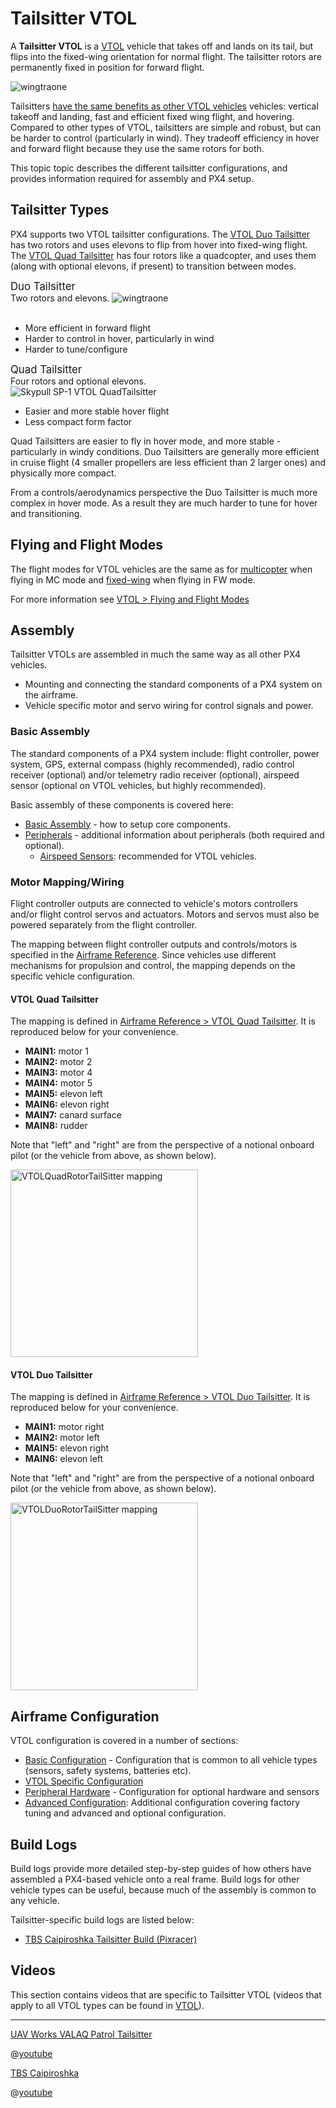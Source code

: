 # Tailsitter VTOL

A **Tailsitter VTOL** is a [VTOL](../frames_vtol/README.md) vehicle that takes off and lands on its tail, but flips into the fixed-wing orientation for normal flight.
The tailsitter rotors are permanently fixed in position for forward flight.

<img src="../../assets/airframes/vtol/wingtraone/hero.jpg" title="Wingtra: WingtraOne VTOL Duo Tailsitter" alt="wingtraone" />

Tailsitters [have the same benefits as other VTOL vehicles](../frames_vtol/README.md) vehicles: vertical takeoff and landing, fast and efficient fixed wing flight, and hovering.
Compared to other types of VTOL, tailsitters are simple and robust, but can be harder to control (particularly in wind).
They tradeoff efficiency in hover and forward flight because they use the same rotors for both.

This topic topic describes the different tailsitter configurations, and provides information required for assembly and PX4 setup.

## Tailsitter Types

PX4 supports two VTOL tailsitter configurations.
The [VTOL Duo Tailsitter](../airframes/airframe_reference.md#vtol-duo-tailsitter) has two rotors and uses elevons to flip from hover into fixed-wing flight.
The [VTOL Quad Tailsitter](../airframes/airframe_reference.md#vtol-quad-tailsitter) has four rotors like a quadcopter, and uses them (along with optional elevons, if present) to transition between modes.

<div class="grid_wrapper two_column">
  <div class="grid_item">
    <div class="grid_item_heading"><big>Duo Tailsitter</big></div>
    <div class="grid_text">
    Two rotors and elevons.
    <img src="../../assets/airframes/vtol/wingtraone/hero.jpg" title="Wingtra: WingtraOne VTOL Duo Tailsitter" alt="wingtraone" /> 
    <br><br>
    <ul>
      <li>More efficient in forward flight</li>
      <li>Harder to control in hover, particularly in wind</li>
      <li>Harder to tune/configure</li>
    </ul>
    </div>
  </div>
<div class="grid_item">
  <div class="grid_item_heading"><big>Quad Tailsitter</big></div>
  Four rotors and optional elevons.
  <div class="grid_text">
  <img title="Skypull SP-1 VTOL QuadTailsitter" src="../../assets/airframes/vtol/skypull/skypull_sp1.jpg" />
  <ul>
    <li>Easier and more stable hover flight</li>
    <li>Less compact form factor</li>
  </ul>
  </div>
</div>
</div>

Quad Tailsitters are easier to fly in hover mode, and more stable - particularly in windy conditions.
Duo Tailsitters are generally more efficient in cruise flight (4 smaller propellers are less efficient than 2 larger ones) and physically more compact.

From a controls/aerodynamics perspective the Duo Tailsitter is much more complex in hover mode.
As a result they are much harder to tune for hover and transitioning. 


## Flying and Flight Modes

The flight modes for VTOL vehicles are the same as for [multicopter](../getting_started/flight_modes.md#mc_flight_modes) when flying in MC mode and [fixed-wing](../getting_started/flight_modes.md#fw_flight_modes) when flying in FW mode.

For more information see [VTOL > Flying and Flight Modes](../frames_vtol/README.md#flying-and-flight-modes)


## Assembly

Tailsitter VTOLs are assembled in much the same way as all other PX4 vehicles.
- Mounting and connecting the standard components of a PX4 system on the airframe.
- Vehicle specific motor and servo wiring for control signals and power.


### Basic Assembly

The standard components of a PX4 system include: flight controller, power system, GPS, external compass (highly recommended), radio control receiver (optional) and/or telemetry radio receiver (optional), airspeed sensor (optional on VTOL vehicles, but highly recommended).

Basic assembly of these components is covered here:
- [Basic Assembly](../assembly/README.md) - how to setup core components.
- [Peripherals](../peripherals/README.md) - additional information about peripherals (both required and optional).
  - [Airspeed Sensors](../sensor/airspeed.md): recommended for VTOL vehicles.
  
### Motor Mapping/Wiring

Flight controller outputs are connected to vehicle's motors controllers and/or flight control servos and actuators.
Motors and servos must also be powered separately from the flight controller.

The mapping between flight controller outputs and controls/motors is specified in the [Airframe Reference](../airframes/airframe_reference.md).
Since vehicles use different mechanisms for propulsion and control, the mapping depends on the specific vehicle configuration.

#### VTOL Quad Tailsitter

The mapping is defined in [Airframe Reference > VTOL Quad Tailsitter](../airframes/airframe_reference.md#vtol-quad-tailsitter).
It is reproduced below for your convenience.

- **MAIN1:** motor 1
- **MAIN2:** motor 2
- **MAIN3:** motor 4
- **MAIN4:** motor 5
- **MAIN5:** elevon left
- **MAIN6:** elevon right
- **MAIN7:** canard surface
- **MAIN8:** rudder

Note that "left" and "right" are from the perspective of a notional onboard pilot (or the vehicle from above, as shown below).

<img title="VTOLQuadRotorTailSitter mapping" src="../../assets/airframes/types/VTOLQuadRotorTailSitter.svg" width="300px" />


#### VTOL Duo Tailsitter

The mapping is defined in [Airframe Reference > VTOL Duo Tailsitter](../airframes/airframe_reference.md#vtol-duo-tailsitter).
It is reproduced below for your convenience.

- **MAIN1:** motor right
- **MAIN2:** motor left
- **MAIN5:** elevon right
- **MAIN6:** elevon left

Note that "left" and "right" are from the perspective of a notional onboard pilot (or the vehicle from above, as shown below).

<img title="VTOLDuoRotorTailSitter mapping" src="../../assets/airframes/types/VTOLDuoRotorTailSitter.svg" width="300px" />


## Airframe Configuration

VTOL configuration is covered in a number of sections:
- [Basic Configuration](../config/README.md) - Configuration that is common to all vehicle types (sensors, safety systems, batteries etc).
- [VTOL Specific Configuration](../config_vtol/README.md)
- [Peripheral Hardware](/peripherals/README.md) - Configuration for optional hardware and sensors
- [Advanced Configuration](../advanced_config/README.md): Additional configuration covering factory tuning and advanced and optional configuration.

## Build Logs

Build logs provide more detailed step-by-step guides of how others have assembled a PX4-based vehicle onto a real frame.
Build logs for other vehicle types can be useful, because much of the assembly is common to any vehicle.

Tailsitter-specific build logs are listed below:

- [TBS Caipiroshka Tailsitter Build (Pixracer)](../frames_vtol/vtol_tailsitter_caipiroshka_pixracer.md)


## Videos

This section contains videos that are specific to Tailsitter VTOL (videos that apply to all VTOL types can be found in [VTOL](../frames_vtol/README.md)).

---

[UAV Works VALAQ Patrol Tailsitter](https://www.valaqpatrol.com/tech-data/)

@[youtube](https://youtu.be/pWt6uoqpPIw)


[TBS Caipiroshka](../frames_vtol/vtol_tailsitter_caipiroshka_pixracer.md)

@[youtube](https://www.youtube.com/watch?v=acG0aTuf3f8&vq=hd720)

